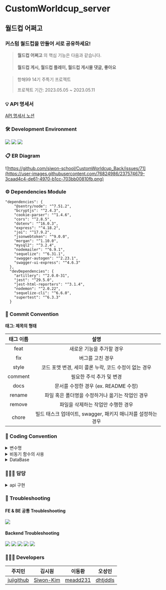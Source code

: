 # CustomWorldcup_server
## 월드컵 어쩌고
### 커스텀 월드컵을 만들어 서로 공유하세요! 
</div> 

> **월드컵 어쩌고** 의 핵심 기능은 다음과 같습니다.   
> #### 월드컵 게시, 월드컵 플레이, 월드컵 게시물 댓글, 좋아요
> 

> 항해99 14기 주특기 프로젝트 </b>
>
> 프로젝트 기간: 2023.05.05 ~ 2023.05.11


### 💡 API 명세서
[API 명세서 노션]([https://siwonmadang.notion.site/S-A-8270cdaad4ce42289642bbe0a39824c7](https://www.notion.so/siwonmadang/c822738780334e93a81b95518c98f69d?v=bcc44cebf6da4eca87e16f97b1e70ba7&pvs=4))

### 🛠 Development Environment
<img src="https://img.shields.io/badge/Node.js-v16-green"/> <img src="https://img.shields.io/badge/Sequelize-v6.31.1-blue"/> <img src="https://img.shields.io/badge/Express-v4.17.1-green"/> 

### 📋 ER Diagram
![https://github.com/siwon-school/CustomWorldcup_Back/issues/71](https://user-images.githubusercontent.com/76824986/237574679-3caad4c4-de61-4970-b1cc-703bb00810fb.png)


### ⚙️ Dependencies Module
```
"dependencies": {
    "@sentry/node": "^7.51.2",
    "bcryptjs": "^2.4.3",
    "cookie-parser": "^1.4.6",
    "cors": "^2.8.5",
    "dotenv": "^16.0.3",
    "express": "^4.18.2",
    "joi": "^17.9.2",
    "jsonwebtoken": "^9.0.0",
    "morgan": "^1.10.0",
    "mysql2": "^3.2.4",
    "nodemailer": "^6.9.1",
    "sequelize": "^6.31.1",
    "swagger-autogen": "^2.23.1",
    "swagger-ui-express": "^4.6.3"
  },
  "devDependencies": {
    "artillery": "^2.0.0-31",
    "jest": "^29.5.0",
    "jest-html-reporters": "^3.1.4",
    "nodemon": "^2.0.22",
    "sequelize-cli": "^6.6.0",
    "supertest": "^6.3.3"
  }
  ```
### 📌 Commit Convention

**태그: 제목의 형태**

| 태그 이름| 설명 |
| :--: | :-----: |
| feat | 새로운 기능을 추가할 경우 |
| fix | 버그를 고친 경우 |
| style | 코드 포맷 변경, 세미 콜론 누락, 코드 수정이 없는 경우 |
| comment | 필요한 주석 추가 및 변경 |
| docs | 문서를 수정한 경우 (ex. README 수정) |
| rename | 파일 혹은 폴더명을 수정하거나 옮기는 작업인 경우 |
| remove | 파일을 삭제하는 작업만 수행한 경우 |
| chore | 빌드 태스크 업데이트, swagger, 패키지 매니저를 설정하는 경우 |

### 📌 Coding Convention
<details>
<summary>변수명</summary>   
<div markdown="1">       
      
 
 1. Camel Case 사용 
   - lower Camel Case
 2. 함수의 경우 동사+명사 사용 
   - ex) getInformation()
 
</div>
</details>

<details>
<summary>비동기 함수의 사용</summary>
<div markdown="1">       

 1. async, await 함수 사용을 지향한다.
 2. Promise 사용은 지양한다.
 
</div>
</details>

<details>
<summary>DataBase</summary>
<div markdown="1">       

 1. Model 파일명은 대문자
 2. 필드명은 CamelCase 사용
 
</div>
</details>

### 🙋🏻‍♀️ 담당
<details>
<summary>api 구현</summary>
<div markdown="1">  

| 기능명 | 담당자 | 완료 여부 |
| :-----: | :---: | :---: |
| 로그인 | `주지민` | 완료 |
| 회원가입 | `주지민` | 완료 |
| 로그아웃 | `주지민` | 완료 |
| 이메일 인증 | `주지민` | 미완료 |
| 월드컵 생성 | `김시원` | 완료 |
| 월드컵 게시물 전체 조회 | `김시원` | 완료 |
| 월드컵 게시물 상세 조회 | `김시원` | 완료 |
| 월드컵 게시물 수정 | `김시원` | 완료 |
| 월드컵 게시물 삭제 | `김시원` | 완료 |
| 월드컵 플레이 결과 조회 | `김시원` | 완료 |
| 월드컵 플레이 결과 저장 | `이동환` | 완료 |
| 내가 만든 월드컵 조회 | `이동환` | 완료 |
| 내가 한 월드컵 결과 조회 | `이동환` | 완료 |
| 월드컵 게시물 댓글 생성 | `오성인` | 완료 |
| 월드컵 게시물 댓글 조회 | `오성인` | 완료 |
| 월드컵 게시물 댓글 수정 | `오성인` | 완료 |
| 월드컵 게시물 댓글 삭제 | `오성인` | 완료 |
| 월드컵 게시물 좋아요 | `오성인` | 완료 |
| ec2 배포, pm2 관리 | `오성인` | 완료 |

</div>
</details>

### 📌 Troubleshooting
#### FE & BE 공통 Troubleshooting 
![](https://user-images.githubusercontent.com/76824986/237596493-1a4c4f2a-59ef-4a76-8e60-62248bfd4be2.png)

#### Backend Troubleshooting 
![](https://user-images.githubusercontent.com/76824986/237594328-4447dfd3-45c0-489b-8db7-b3a82900197f.png)
![](https://user-images.githubusercontent.com/76824986/237594446-83224975-02e3-4a3f-a41b-679f58ef89f7.png)
![](https://user-images.githubusercontent.com/76824986/237593919-87b878d1-45e4-47fd-9e77-a7526ffd137c.png)
![](https://user-images.githubusercontent.com/76824986/237594025-693e653e-8fef-40b3-b3c4-60342ff277a4.png)
![](https://user-images.githubusercontent.com/76824986/237594182-54b92bb9-c1e4-4f5d-b34d-dec9c8339b12.png)

### 👩🏻‍💻 Developers   
| 주지민 | 김시원 | 이동환 | 오성인 |
| :---: | :---: | :---: | :---: |
|[jujigithub](https://github.com/jujigithub)|[Siwon-Kim](https://github.com/Siwon-Kim)|[meadd231](https://github.com/meadd231)|[dhtjddls](https://github.com/dhtjddls)| 
